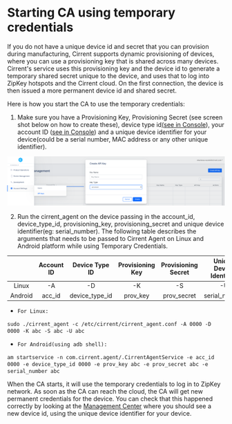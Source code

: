 ﻿# Starting CA using temporary credentials

If you do not have a unique device id and secret that you can provision during manufacturing, Cirrent supports dynamic provisioning of devices, where you can use a provisioning key that is shared across many devices. Cirrent's service uses this provisioning key and the device id to generate a temporary shared secret unique to the device, and uses that to log into ZipKey hotspots and the Cirrent cloud. On the first connection, the device is then issued a more permanent device id and shared secret.

Here is how you start the CA to use the temporary credentials:

1.  Make sure you have a Provisioning Key, Provisioning Secret (see screen shot below on how to create these), device type id[(see in Console](https://console.cirrent.com/device-types)), your account ID ([see in Console](https://console.cirrent.com/edit-user-profile)) and a unique device identifier for your device(could be a serial number, MAC address or any other unique identifier).

![](../img/Screen_Shot_2020-07-07_at_9.29.13_PM.png)

2. Run the cirrent_agent on the device passing in the account_id, device_type_id, provisioning_key, provisioning_secret and unique device identifier(eg: serial_number). The following table describes the arguments that needs to be passed to Cirrent Agent on Linux and Android platform while using Temporary Credentials.

|  | Account ID | Device Type ID | Provisioning Key | Provisioning Secret | Unique Device Identifier |
| :----------: | :----------: | :-------------------: | :------------------------: | :-----------------------------: | :-----------------------------: |
Linux| -A | -D | -K |-S |-U | 
Android | acc_id | device_type_id | prov_key | prov_secret | serial_number

-   `For Linux:`
```
sudo ./cirrent_agent -c /etc/cirrent/cirrent_agent.conf -A 0000 -D 0000 -K abc -S abc -U abc
```
-   `For Android(using adb shell):`
```
am startservice -n com.cirrent.agent/.CirrentAgentService -e acc_id 0000 -e device_type_id 0000 -e prov_key abc -e prov_secret abc -e serial_number abc
```
When the CA starts, it will use the temporary credentials to log in to ZipKey network. As soon as the CA can reach the cloud, the CA will get new permanent credentials for the device. You can check that this happened correctly by looking at the  [Management Center](https://go.cirrent.com/management/devices)  where you should see a new device id, using the unique device identifier for your device.
